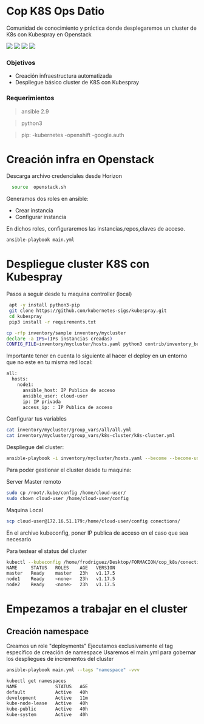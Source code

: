 # Cop  K8S Ops Datio

Comunidad de conocimiento y práctica donde desplegaremos un cluster de K8s con Kubespray en Openstack

![](https://img.shields.io/github/last-commit/felixrod78/cop_k8s) ![](https://img.shields.io/github/issues-pr/felixrod78/cop_k8s?style=plastic) ![](https://img.shields.io/github/languages/code-size/felixrod78/cop_k8s) ![](https://img.shields.io/badge/CoP-K8s-brightgreen)


### Objetivos

- Creación infraestructura automatizada
- Despliegue básico cluster de K8S con Kubespray

### Requerimientos

> ansible 2.9

>python3 

>pip:
  -kubernetes
  -openshift
  -google.auth


# Creación infra en Openstack

Descarga archivo credenciales desde Horizon
 ```bash
   source  openstack.sh
```

Generamos dos roles en ansible:
- Crear instancia
- Configurar instancia

En dichos roles, configuraremos las instancias,repos,claves de acceso.

```bash
ansible-playbook main.yml
```
# Despliegue cluster K8S con Kubespray

Pasos a seguir desde tu maquina controller (local)

```bash
 apt -y install python3-pip
 git clone https://github.com/kubernetes-sigs/kubespray.git
 cd kubespray
 pip3 install -r requirements.txt
```
```bash
cp -rfp inventory/sample inventory/mycluster
declare -a IPS=(IPs instancias creadas)
CONFIG_FILE=inventory/mycluster/hosts.yaml python3 contrib/inventory_builder/inventory.py ${IPS[@]}
```
Importante tener en cuenta lo siguiente al hacer el deploy en un entorno que no este en tu misma red local:
```bash
all:
  hosts:
    node1:
      ansible_host: IP Publica de acceso
      ansible_user: cloud-user 
      ip: IP privada
      access_ip: : IP Publica de acceso
 ```

Configurar tus variables 

```bash
cat inventory/mycluster/group_vars/all/all.yml
cat inventory/mycluster/group_vars/k8s-cluster/k8s-cluster.yml
```

Despliegue del cluster:

```bash
ansible-playbook -i inventory/mycluster/hosts.yaml --become --become-user=root cluster.yml
```
Para poder gestionar el cluster desde tu maquina:

Server Master remoto
```bash
sudo cp /root/.kube/config /home/cloud-user/
sudo chown cloud-user /home/cloud-user/config 
```
Maquina Local
```bash
scp cloud-user@172.16.51.179:/home/cloud-user/config conections/
```
En el archivo kubeconfig, poner IP publica de acceso en el caso que sea necesario

Para testear el status del cluster
```bash
kubectl --kubeconfig /home/frodriguez/Desktop/FORMACION/cop_k8s/conections/config get nodes
NAME     STATUS   ROLES    AGE   VERSION
master   Ready    master   23h   v1.17.5
node1    Ready    <none>   23h   v1.17.5
node2    Ready    <none>   23h   v1.17.5
```
# Empezamos a trabajar en el cluster
## Creación namespace  
Creamos un role "deployments" 
Ejecutamos exclusivamente el tag específico de creación de namespace
Usaremos el main.yml para gobernar los despliegues de incrementos del cluster

```bash
ansible-playbook main.yml --tags "namespace" -vvv
```
```bash
kubectl get namespaces
NAME              STATUS   AGE
default           Active   40h
development       Active   11m
kube-node-lease   Active   40h
kube-public       Active   40h
kube-system       Active   40h  
```
